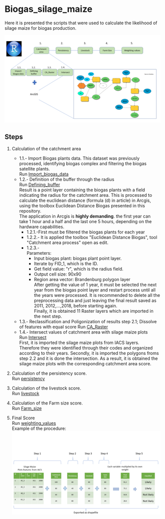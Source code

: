 # Biogas_silage_maize

Here it is presented the scripts that were used to calculate the likelihood of silage maize for biogas production.

![Screenshot](R_steps.png)

## Steps
1.  Calculation of the catchment area <br />
    * 1.1.- Import Biogas plants data. This dataset was previously processed, identifying biogas complex and filtering the biogas satellite plants. <br />
Run [Import_biogas_data](Import_biogas_data.R) <br />
    * 1.2.- Definition of the buffer through the radius <br />
Run [Defining_buffer](Defining_buffer.R) <br />
Result is a point layer containing the biogas plants with a field indicating the radius for the catchment area. This is processed to calculate the euclidean distance (formula (d) in article) in Arcgis, using the toolbox Euclidean Distance Biogas presented in this repository. <br /> 
The application in Arcgis is **highly demanding**. the first year can take 1 hour and a half and the last one 5 hours, depending on the hardware capabilities. <br />
      * 1.2.1.-First must be filtered the biogas plants for each year <br />
      * 1.2.2.- It is applied the toolbox "Euclidean Distance Biogas", tool "Catchment area process" open as edit. <br />
      * 1.2.3.- <br />
Parameters: <br />
        * Input biogas plant: biogas plant point layer. <br />
        * Iterate by FID_1, which is the ID. <br />
        * Get field value: "r", which is the radius field. <br />
        * Output cell size: 90x90 <br />
        * Region area vector: Brandenburg polygon layer <br />
After getting the value of 1 year, it must be selected the next year from the biogas point layer and restart process until all the years were processed. It is recommended to delete all the preprocessing data and just leaving the final result saved as 2011, 2012,...,2018, before starting again. <br />
Finally, it is obtained 11 Raster layers which are imported in the next step. <br />
    * 1.3.- Reclassification and Poligonization of results step 2.1; Dissolve of features with equal score 
Run [CA_Raster](CA_Raster.R) <br />
    * 1.4.- Intersect values of catchment area with silage maize plots <br />
Run [Intersect](Intersect.R) <br />
First, it is imported the silage maize plots from IACS layers. Therefore they were identified through their codes and organized according to their years.
Secondly, it is imported the polygons froms step 2.2 and it is done the intersection. 
As a result, it is obtained the silage maize plots with the corresponding catchment area score. 


2.  Calculation of the persistency score. <br />
Run [persistency](persistency.R) 


3.  Calculation of the livestock score. <br />
Run [livestock](livestock.R) 


4.  Calculation of the Farm size score. <br />
Run [Farm_size](Farm_size.R)


5.  Final Score  
Run  [weighting_values](weighting_values.R) <br />
Example of the procedure: <br />
![Screenshot](Intern_Steps.png)
